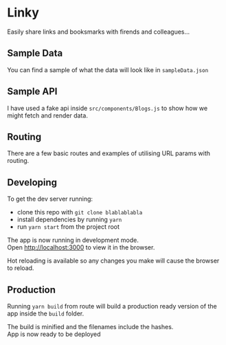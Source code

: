 # Linky

Easily share links and booksmarks with firends and colleagues...

## Sample Data

You can find a sample of what the data will look like in `sampleData.json`

## Sample API

I have used a fake api inside `src/components/Blogs.js` to show how we might fetch and render data.

## Routing

There are a few basic routes and examples of utilising URL params with routing.

## Developing

To get the dev server running:

- clone this repo with `git clone blablablabla`
- install dependencies by running `yarn`
- run `yarn start` from the project root

The app is now running in development mode.<br />
Open [http://localhost:3000](http://localhost:3000) to view it in the browser.

Hot reloading is available so any changes you make will cause the browser to reload.

## Production

Running `yarn build` from route will build a production ready version of the app inside the `build` folder.

The build is minified and the filenames include the hashes.<br />
App is now ready to be deployed
